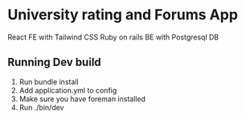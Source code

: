 # University rating and Forums App

React FE with Tailwind CSS
Ruby on rails BE with Postgresql DB

## Running Dev build
1. Run bundle install
2. Add application.yml to config
3. Make sure you have foreman installed
4. Run ./bin/dev
